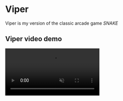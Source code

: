 # Viper
Viper is my version of the classic arcade game *SNAKE*

## Viper video demo
<video src="https://github.com/user-attachments/assets/7a4f838c-71be-4d6b-9217-e1352be2b467" type="video/mov" muted autoplay loop></video>






